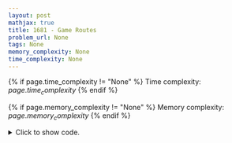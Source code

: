 ```yaml
---
layout: post
mathjax: true
title: 1681 - Game Routes
problem_url: None
tags: None
memory_complexity: None
time_complexity: None
---
```




{% if page.time_complexity != "None" %}
Time complexity: ${{ page.time_complexity }}$
{% endif %}

{% if page.memory_complexity != "None" %}
Memory complexity: ${{ page.memory_complexity }}$
{% endif %}

<details>
<summary>
<p style="display:inline">Click to show code.</p>
</summary>
```cpp
{% raw %}
using namespace std;
using vi = vector<int>;
using ll = long long;
const int NMAX = 1e5 + 11;
const int MOD = 1e9 + 7;
int n, m;
bool visited[NMAX];
vi g[NMAX], gi[NMAX], vsorted;
int add(ll a, ll b) { return ((a % MOD) + (b % MOD)) % MOD; }
void toposort(int u)
{
    for (auto v : g[u])
    {
        if (visited[v])
            continue;
        toposort(v);
    }
    visited[u] = true;
    vsorted.push_back(u);
}
int main(void)
{
    ios_base::sync_with_stdio(false), cin.tie(NULL);
    int u, v;
    cin >> n >> m;
    for (int i = 0; i < m; ++i)
    {
        cin >> u >> v;
        g[u].push_back(v);
        gi[v].push_back(u);
    }
    toposort(1);
    reverse(vsorted.begin(), vsorted.end());
    vi dp(n + 1, 0);
    dp[1] = 1;
    for (auto v : vsorted)
    {
        for (auto u : gi[v])
        {
            if (visited[u])
                dp[v] = add((ll)dp[v], (ll)dp[u]);
        }
    }
    cout << dp[n] << endl;
    return 0;
}

{% endraw %}
```
</details>


